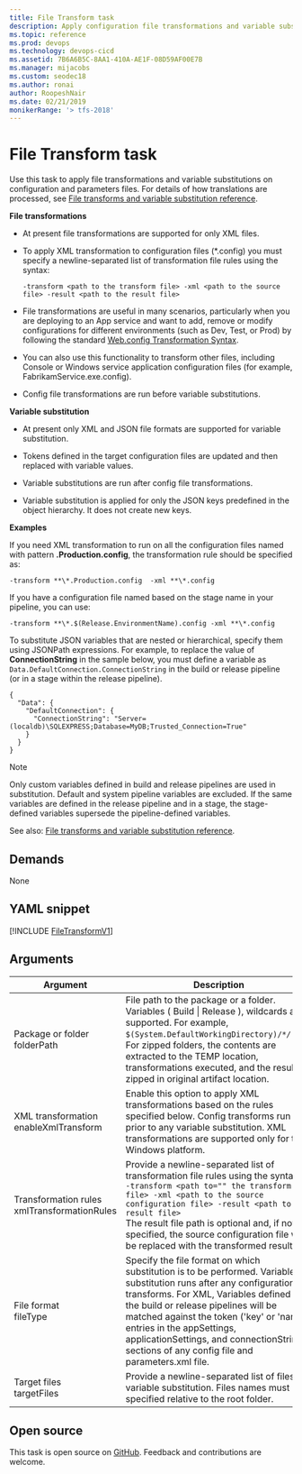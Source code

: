 ```yaml
---
title: File Transform task
description: Apply configuration file transformations and variable substitution to a target package or folder
ms.topic: reference
ms.prod: devops
ms.technology: devops-cicd
ms.assetid: 7B6A6B5C-8AA1-410A-AE1F-08D59AF00E7B
ms.manager: mijacobs
ms.custom: seodec18
ms.author: ronai
author: RoopeshNair
ms.date: 02/21/2019
monikerRange: '> tfs-2018'
---
```


# File Transform task

Use this task to apply file transformations and variable substitutions on configuration and parameters files. 
For details of how translations are processed, see [File transforms and variable substitution reference](../transforms-variable-substitution.md).

**File transformations**

* At present file transformations are supported for only XML files.

* To apply XML transformation to configuration files (*.config) you must specify a newline-separated list of transformation file rules using the syntax:

  `-transform <path to the transform file> -xml <path to the source file> -result <path to the result file>` 

* File transformations are useful in many scenarios, particularly when you are deploying to an App service and want to add,
  remove or modify configurations for different environments (such as Dev, Test, or Prod) by following the standard
  [Web.config Transformation Syntax](https://docs.microsoft.com/aspnet/web-forms/overview/deployment/visual-studio-web-deployment/web-config-transformations).

* You can also use this functionality to transform other files, including Console or Windows service application configuration files
  (for example, FabrikamService.exe.config).

* Config file transformations are run before variable substitutions. 

**Variable substitution**

* At present only XML and JSON file formats are supported for variable substitution.

* Tokens defined in the target configuration files are updated and then replaced with variable values. 

* Variable substitutions are run after config file transformations.

* Variable substitution is applied for only the JSON keys predefined in the object hierarchy. It does not create new keys. 

**Examples**

If you need XML transformation to run on all the configuration files named with pattern **.Production.config**,
the transformation rule should be specified as:

`-transform **\*.Production.config  -xml **\*.config`

If you have a configuration file named based on the stage name in your pipeline, you can use:

`-transform **\*.$(Release.EnvironmentName).config -xml **\*.config`

To substitute JSON variables that are nested or hierarchical, specify them using JSONPath expressions. 
For example, to replace the value of **ConnectionString** in the sample below, you must define a variable
as `Data.DefaultConnection.ConnectionString` in the build or release pipeline (or in a stage within the release pipeline). 

```
{
  "Data": {
    "DefaultConnection": {
      "ConnectionString": "Server=(localdb)\SQLEXPRESS;Database=MyDB;Trusted_Connection=True"
    }
  }
}
```

> [!NOTE]
> Only custom variables defined in build and release pipelines are used in substitution. Default and system pipeline variables are excluded.
> If the same variables are defined in the release pipeline and in a stage, the stage-defined variables supersede the pipeline-defined variables.

See also: [File transforms and variable substitution reference](../transforms-variable-substitution.md).

## Demands

None

## YAML snippet

[!INCLUDE [FileTransformV1](../_shared/yaml/FileTransformV1.md)]

## Arguments

<table>
<thead>
<tr>
<th>Argument</th>
<th>Description</th>
</tr>
</thead>
<tr>
<td>Package or folder<br />folderPath</td>
<td>File path to the package or a folder. Variables ( Build  | Release ), wildcards are supported. For example, <code>$(System.DefaultWorkingDirectory)/<em>*/</em>.zip</code>. 
For zipped folders, the contents are extracted to the TEMP location, transformations executed, and the results zipped in original artifact location.
</td>
</tr>
<tr>
<td>XML transformation<br />enableXmlTransform</td>
<td>Enable this option to apply XML transformations based on the rules specified below. Config transforms run prior to any variable substitution.
XML transformations are supported only for the Windows platform.
</td>
</tr>
<tr>
<td>Transformation rules<br />xmlTransformationRules</td>
<td>Provide a newline-separated list of transformation file rules using the syntax<br /> 
<code>-transform &lt;path to=&quot;&quot; the transform file&gt; -xml &lt;path to the source configuration file&gt; -result &lt;path to the result file&gt;</code><br />
The result file path is optional and, if not specified, the source configuration file will be replaced with the transformed result file.
</td>
</tr>
<tr>
<td>File format<br />fileType</td>
<td>Specify the file format on which substitution is to be performed. Variable substitution runs after any configuration transforms.
For XML, Variables defined in the build or release pipelines will be matched against the token (&#39;key&#39; or &#39;name&#39;) entries in the appSettings, applicationSettings, and connectionStrings sections of any config file and parameters.xml file. 
</td>
</tr>
<tr>
<td>Target files<br />targetFiles</td>
<td>Provide a newline-separated list of files for variable substitution. Files names must be specified relative to the root folder.
</td>
</tr>
</table>

## Open source

This task is open source on [GitHub](https://github.com/Microsoft/azure-pipelines-tasks). Feedback and contributions are welcome.

